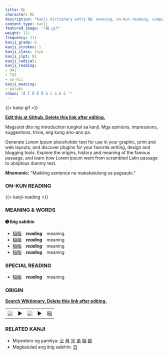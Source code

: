 ```yaml
---
title: 稲
character: 稲
description: "Kanji dictionary entry 稲: meaning, on-kun reading, compounds, origin, related kanji"
content_type: kanji
featured_image: "/稲.gif"
weight: 111
frequency: 111
kanji_grade: 9
kanji_strokes: 1
kanji_class: Jōyō
kanji_jlpt: N1
kanji_radical: 
kanji_reading: 
- DAI
- TAI
- oo-kii
kanji_meaning:
- malaki
chōon: "Ā Ī Ū Ē Ō ā ī ū ē ō ’"
---
```

[//]: # (Don't edit the line below. Kanji animated GIF code is automatically generated.)
{{< kanji-gif >}}

[//]: # (Edit below this line.)

**[Edit this at Github. Delete this link after editing.](https://github.com/tim0g/tim/tree/main/content/kanji/稲/index.md)**

Magsulat dito ng introduction tungkol sa kanji. Mga opinions, impressions, suggestions, trivia, ang kung ano-ano pa.

Generate Lorem Ipsum placeholder text for use in your graphic, print and web layouts, and discover plugins for your favorite writing, design and blogging tools. Explore the origins, history and meaning of the famous passage, and learn how Lorem Ipsum went from scrambled Latin passage to ubiqitous dummy text.
 
**Mnemonic:** "Maikling sentence na makakatulong sa pagsaulo."

### ON-KUN READING

[//]: # (Don't edit the line below. ON-KUN READING code is automatically generated.)
{{< kanji-reading >}}

### MEANING & WORDS

#### ➊ **Ibig sabihin**
  - [稲](../稲)[稲](../稲)　***reading***　meaning
  - [稲](../稲)[稲](../稲)　***reading***　meaning
  - [稲](../稲)[稲](../稲)　***reading***　meaning
  - [稲](../稲)[稲](../稲)　***reading***　meaning

### SPECIAL READING
  - [稲](../稲)[稲](../稲)　***reading***　meaning

### ORIGIN

**[Search Wiktionary. Delete this link after editing.](https://wiktionary.org/wiki/稲)**
<table class="kanji-table"><tr><td>
<img src="60px-稲-bronze.svg.png">
</td><td>▶</td><td>
<img src="60px-稲-oracle.svg.png">
</td><td>▶</td>
<td class="kanji-origin">稲</td>
</tr></table>

### RELATED KANJI
- Miyembro ng pamilya: [父](../父) [母](../母) [兄](../兄) [弟](../弟) [稲](../稲) [娘](../娘)
- Magkatulad ang ibig sabihin: [日](../日)
